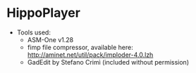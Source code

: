 # HippoPlayer
* Tools used:
  * ASM-One v1.28
  * fimp file compressor, available here: http://aminet.net/util/pack/imploder-4.0.lzh
  * GadEdit by Stefano Crimì (included without permission)
